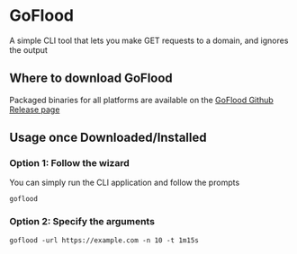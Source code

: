 # GoFlood

A simple CLI tool that lets you make GET requests to a domain, and ignores the output

## Where to download GoFlood

Packaged binaries for all platforms are available on the [GoFlood Github Release page](https://github.com/ao/goflood/releases/)

## Usage once Downloaded/Installed

### Option 1: Follow the wizard

You can simply run the CLI application and follow the prompts

```
goflood
```

### Option 2: Specify the arguments

```
goflood -url https://example.com -n 10 -t 1m15s
```

